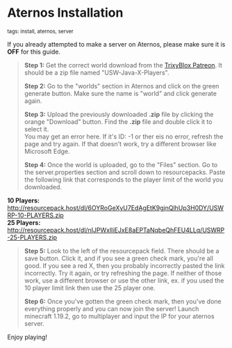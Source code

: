 # Aternos Installation
<sup>tags: install, aternos, server</sup>

If you already attempted to make a server on Aternos, please make sure it is **OFF** for this guide.

> __Step 1:__ Get the correct world download from the [TrixyBlox Patreon](https://www.patreon.com/TrixyBlox/posts). It should be a zip file named "USW-Java-X-Players". <br />
>
> __Step 2:__ Go to the "worlds" section in Aternos and click on the green generate button. Make sure the name is "world" and click generate again. <br />
>
> __Step 3:__ Upload the previously downloaded __.zip__ file by clicking the orange "Download" button. Find the __.zip__ file and double click it to select it. <br /> You may get an error here. If it's ID: -1 or ther eis no error, refresh the page and try again. If that doesn't work, try a different browser like Microsoft Edge. <br />
>
> __Step 4:__ Once the world is uploaded, go to the "Files" section. Go to the server.properties section and scroll down to resourcepacks. Paste the following link that corresponds to the player limit of the world you downloaded.

__10 Players:__ http://resourcepack.host/dl/6OYRoGeXyU7EdAgEtK9gjnQlhUp3H0DY/USWRP-10-PLAYERS.zip <br />
__25 Players:__ http://resourcepack.host/dl/nIJPWxlIiEJxE8aEPTaNqbeQhFEU4LLq/USWRP-25-PLAYERS.zip

> __Step 5:__ Look to the left of the resourcepack field. There should be a save button. Click it, and if you see a green check mark, you're all good. If you see a red X, then you probably incorrectly pasted the link incorrectly. Try it again, or try refreshing the page. If neither of those work, use a different browser or use the other link, ex. if you used the 10 player limit link then use the 25 player one.<br />
>
> __Step 6:__ Once you've gotten the green check mark, then you've done everything properly and you can now join the server! Launch minecraft 1.19.2, go to multiplayer and input the IP for your aternos server.

Enjoy playing!
